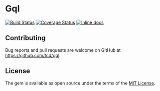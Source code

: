 # Gql

[![Build Status](https://travis-ci.org/tcd/gql.svg?branch=master)](https://travis-ci.org/tcd/gql)
[![Coverage Status](https://coveralls.io/repos/github/tcd/gql/badge.svg?branch=master)](https://coveralls.io/github/tcd/gql?branch=master)
[![Inline docs](http://inch-ci.org/github/tcd/gql.svg?branch=master)](http://inch-ci.org/github/tcd/gql)

## Contributing

Bug reports and pull requests are welcome on GitHub at https://github.com/tcd/gql.

## License

The gem is available as open source under the terms of the [MIT License](https://opensource.org/licenses/MIT).
